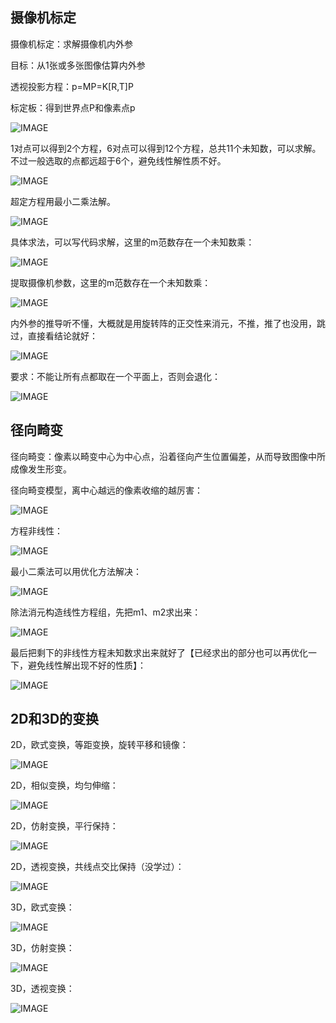 ## 摄像机标定
摄像机标定：求解摄像机内外参

目标：从1张或多张图像估算内外参

透视投影方程：p=MP=K\[R,T\]P

标定板：得到世界点P和像素点p

![IMAGE](attachments/Pasted%20image%2020251025142755.png)

1对点可以得到2个方程，6对点可以得到12个方程，总共11个未知数，可以求解。  
不过一般选取的点都远超于6个，避免线性解性质不好。

![IMAGE](attachments/Pasted%20image%2020251025143142.png)

超定方程用最小二乘法解。

![IMAGE](attachments/Pasted%20image%2020251025143551.png)

具体求法，可以写代码求解，这里的m范数存在一个未知数乘：

![IMAGE](attachments/Pasted%20image%2020251025143811.png)

提取摄像机参数，这里的m范数存在一个未知数乘：

![IMAGE](attachments/Pasted%20image%2020251025144016.png)

内外参的推导听不懂，大概就是用旋转阵的正交性来消元，不推，推了也没用，跳过，直接看结论就好：

![IMAGE](attachments/Pasted%20image%2020251025145249.png)

要求：不能让所有点都取在一个平面上，否则会退化：

![IMAGE](attachments/Pasted%20image%2020251025145455.png)

## 径向畸变
径向畸变：像素以畸变中心为中心点，沿着径向产生位置偏差，从而导致图像中所成像发生形变。

径向畸变模型，离中心越远的像素收缩的越厉害：

![IMAGE](attachments/Pasted%20image%2020251025170558.png)

方程非线性：

![IMAGE](attachments/Pasted%20image%2020251025172711.png)

最小二乘法可以用优化方法解决：

![IMAGE](attachments/Pasted%20image%2020251025172811.png)

除法消元构造线性方程组，先把m1、m2求出来：

![IMAGE](attachments/Pasted%20image%2020251025173133.png)

最后把剩下的非线性方程未知数求出来就好了【已经求出的部分也可以再优化一下，避免线性解出现不好的性质】：

![IMAGE](attachments/Pasted%20image%2020251025173227.png)

## 2D和3D的变换
2D，欧式变换，等距变换，旋转平移和镜像：

![IMAGE](attachments/Pasted%20image%2020251025181928.png)

2D，相似变换，均匀伸缩：

![IMAGE](attachments/Pasted%20image%2020251025182003.png)

2D，仿射变换，平行保持：

![IMAGE](attachments/Pasted%20image%2020251025182122.png)

2D，透视变换，共线点交比保持（没学过）：

![IMAGE](attachments/Pasted%20image%2020251025182146.png)

3D，欧式变换：

![IMAGE](attachments/Pasted%20image%2020251025182314.png)

3D，仿射变换：

![IMAGE](attachments/Pasted%20image%2020251025182342.png)

3D，透视变换：

![IMAGE](attachments/Pasted%20image%2020251025182351.png)